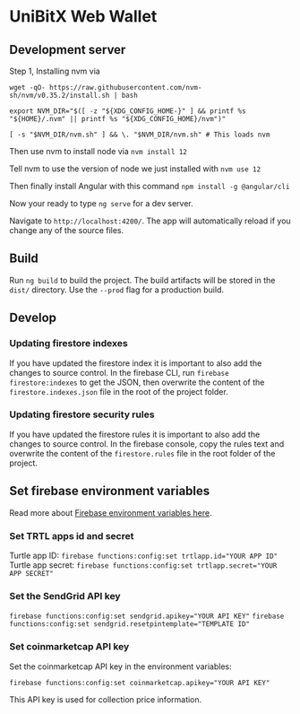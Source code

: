 # UniBitX Web Wallet

## Development server

Step 1, Installing nvm via 

`wget -qO- https://raw.githubusercontent.com/nvm-sh/nvm/v0.35.2/install.sh | bash`

`export NVM_DIR="$([ -z "${XDG_CONFIG_HOME-}" ] && printf %s "${HOME}/.nvm" || printf %s "${XDG_CONFIG_HOME}/nvm")"`

`[ -s "$NVM_DIR/nvm.sh" ] && \. "$NVM_DIR/nvm.sh" # This loads nvm`

Then use nvm to install node via `nvm install 12`

Tell nvm to use the version of node we just installed with `nvm use 12`

Then finally install Angular with this command `npm install -g @angular/cli`

Now your ready to type `ng serve` for a dev server. 

Navigate to `http://localhost:4200/`. The app will automatically reload if you change any of the source files.

## Build

Run `ng build` to build the project. The build artifacts will be stored in the `dist/` directory. Use the `--prod` flag for a production build.

## Develop

### Updating firestore indexes

If you have updated the firestore index it is important to also add the changes to source control. In the firebase CLI, run `firebase firestore:indexes` to get the JSON, then overwrite the content of the `firestore.indexes.json` file in the root of the project folder.

### Updating firestore security rules

If you have updated the firestore rules it is important to also add the changes to source control. In the firebase console, copy the rules text and overwrite the content of the `firestore.rules` file in the root folder of the project.

## Set firebase environment variables

Read more about [Firebase environment variables here](https://firebase.google.com/docs/functions/config-env).

### Set TRTL apps id and secret

Turtle app ID: `firebase functions:config:set trtlapp.id="YOUR APP ID"`
Turtle app secret: `firebase functions:config:set trtlapp.secret="YOUR APP SECRET"`

### Set the SendGrid API key

`firebase functions:config:set sendgrid.apikey="YOUR API KEY"`
`firebase functions:config:set sendgrid.resetpintemplate="TEMPLATE ID"`

### Set coinmarketcap API key

Set the coinmarketcap API key in the environment variables:

`firebase functions:config:set coinmarketcap.apikey="YOUR API KEY"`

This API key is used for collection price information.
